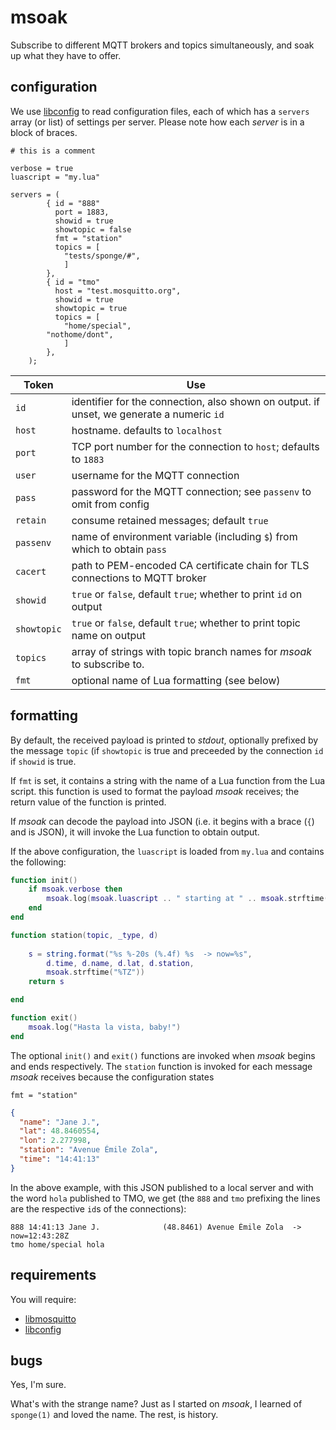 # msoak

Subscribe to different MQTT brokers and topics simultaneously, and soak up what they have to offer.

## configuration

We use [libconfig](http://www.hyperrealm.com/libconfig/) to read configuration files, each of which has a `servers` array (or list) of settings per server. Please note how each _server_ is in a block of braces.

```
# this is a comment

verbose = true
luascript = "my.lua"

servers = (
	    { id = "888"
	      port = 1883,
	      showid = true
	      showtopic = false
	      fmt = "station"
	      topics = [
	     	"tests/sponge/#",
	     	]
	    },
	    { id = "tmo"
	      host = "test.mosquitto.org",
	      showid = true
	      showtopic = true
	      topics = [
	     	"home/special",
		"nothome/dont",
	     	]
	    },
	);
```

Token        | Use
------------ | -----------------------------------------------------
`id`         | identifier for the connection, also shown on output. if unset, we generate a numeric `id`
`host`       | hostname. defaults to `localhost`
`port`       | TCP port number for the connection to `host`; defaults to `1883`
`user`	     | username for the MQTT connection
`pass`       | password for the MQTT connection; see `passenv` to omit from config
`retain`     | consume retained messages; default `true`
`passenv`    | name of environment variable (including `$`) from which to obtain `pass`
`cacert`     | path to PEM-encoded CA certificate chain for TLS connections to MQTT broker
`showid`     | `true` or `false`, default `true`; whether to print `id` on output
`showtopic`  | `true` or `false`, default `true`; whether to print topic name on output
`topics`     | array of strings with topic branch names for _msoak_ to subscribe to.
`fmt`        | optional name of Lua formatting (see below)


## formatting

By default, the received payload is printed to _stdout_, optionally prefixed by the message `topic` (if `showtopic` is true and preceeded by the connection `id` if `showid` is true.

If `fmt` is set, it contains a string with the name of a Lua function from the Lua script. this function is used to format the payload _msoak_ receives; the return value of the function is printed.

If _msoak_ can decode the payload into JSON (i.e. it begins with a brace (`{`) and is JSON), it will invoke the Lua function to obtain output.

If the above configuration, the `luascript` is loaded from `my.lua` and contains the following:

```lua
function init()
	if msoak.verbose then 
		msoak.log(msoak.luascript .. " starting at " .. msoak.strftime("%FT%TZ"))
	end
end

function station(topic, _type, d)
	
	s = string.format("%s %-20s (%.4f) %s  -> now=%s",
		d.time, d.name, d.lat, d.station,
		msoak.strftime("%TZ"))
	return s

end

function exit()
	msoak.log("Hasta la vista, baby!")
end

```

The optional `init()` and `exit()` functions are invoked when _msoak_ begins and ends respectively. The `station` function is invoked for each message _msoak_ receives because the configuration states

```
fmt = "station"
```

```json
{
  "name": "Jane J.",
  "lat": 48.8460554,
  "lon": 2.277998,
  "station": "Avenue Émile Zola",
  "time": "14:41:13"
}
```

In the above example, with this JSON published to a local server and with the word `hola` published to TMO, we get (the `888` and `tmo` prefixing the lines are the respective `id`s of the connections):

```
888 14:41:13 Jane J.              (48.8461) Avenue Émile Zola  -> now=12:43:28Z
tmo home/special hola
```


## requirements

You will require:

* [libmosquitto](http://mosquitto.org)
* [libconfig](http://www.hyperrealm.com/libconfig/)

## bugs

Yes, I'm sure.

What's with the strange name? Just as I started on _msoak_, I learned of `sponge(1)` and  loved the name. The rest, is history.
